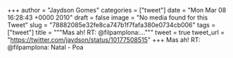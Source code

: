 
+++
author = "Jaydson Gomes"
categories = ["tweet"]
date = "Mon Mar 08 16:28:43 +0000 2010"
draft = false
image = "No media found for this Tweet"
slug = "78882085e32fe8ca747b1f7fafa380e0734cb006"
tags = ["tweet"]
title = """Mas ah! RT: @filpamplona:..."""
tweet = true
tweet_url = "https://twitter.com/jaydson/status/10177508515"
+++
Mas ah! RT: @filpamplona: Natal - Poa
